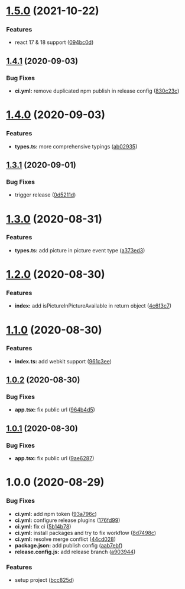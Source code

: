 # [1.5.0](https://github.com/DawChihLiou/react-use-pip/compare/v1.4.1...v1.5.0) (2021-10-22)


### Features

* react 17 & 18 support ([094bc0d](https://github.com/DawChihLiou/react-use-pip/commit/094bc0d951e666298e2b7a978c1accec2eb88e9b))

## [1.4.1](https://github.com/DawChihLiou/react-use-pip/compare/v1.4.0...v1.4.1) (2020-09-03)


### Bug Fixes

* **ci.yml:** remove duplicated npm publish in release config ([830c23c](https://github.com/DawChihLiou/react-use-pip/commit/830c23cacca5ed6bab1c3133ba7a32e6e7e22ef5))

# [1.4.0](https://github.com/DawChihLiou/react-use-pip/compare/v1.3.1...v1.4.0) (2020-09-03)


### Features

* **types.ts:** more comprehensive typings ([ab02935](https://github.com/DawChihLiou/react-use-pip/commit/ab02935ea282a342b42d0ca74942d73ad4da4073))

## [1.3.1](https://github.com/DawChihLiou/react-use-pip/compare/v1.3.0...v1.3.1) (2020-09-01)


### Bug Fixes

* trigger release ([0d5211d](https://github.com/DawChihLiou/react-use-pip/commit/0d5211d1071f33882c369bb5b461fff0d3951569))

# [1.3.0](https://github.com/DawChihLiou/react-use-pip/compare/v1.2.0...v1.3.0) (2020-08-31)


### Features

* **types.ts:** add picture in picture event type ([a373ed3](https://github.com/DawChihLiou/react-use-pip/commit/a373ed39aa7a23dc8c102d6bfdd93b91f6897e73))

# [1.2.0](https://github.com/DawChihLiou/react-use-pip/compare/v1.1.0...v1.2.0) (2020-08-30)


### Features

* **index:** add isPictureInPictureAvailable in return object ([4c6f3c7](https://github.com/DawChihLiou/react-use-pip/commit/4c6f3c72fde05b8449d6e1d648ca438e41ba436b))

# [1.1.0](https://github.com/DawChihLiou/react-use-pip/compare/v1.0.2...v1.1.0) (2020-08-30)


### Features

* **index.ts:** add webkit support ([961c3ee](https://github.com/DawChihLiou/react-use-pip/commit/961c3ee171469b8bf46dbb5423944d13e88b9cde))

## [1.0.2](https://github.com/DawChihLiou/react-use-pip/compare/v1.0.1...v1.0.2) (2020-08-30)


### Bug Fixes

* **app.tsx:** fix public url ([964b4d5](https://github.com/DawChihLiou/react-use-pip/commit/964b4d53508c3494bc97bfe2c9a192e327ea6a4e))

## [1.0.1](https://github.com/DawChihLiou/react-use-pip/compare/v1.0.0...v1.0.1) (2020-08-30)


### Bug Fixes

* **app.tsx:** fix public url ([9ae6287](https://github.com/DawChihLiou/react-use-pip/commit/9ae6287aaf04391fd37c8d793b800f26467c0a69))

# 1.0.0 (2020-08-29)


### Bug Fixes

* **ci.yml:** add npm token ([93a796c](https://github.com/DawChihLiou/react-use-pip/commit/93a796cb2af5791c3db0a5014083f41e2d7989f3))
* **ci.yml:** configure release plugins ([176fd99](https://github.com/DawChihLiou/react-use-pip/commit/176fd990706df8cc8b7ff499feedbd13d4c06f3f))
* **ci.yml:** fix ci ([5b14b78](https://github.com/DawChihLiou/react-use-pip/commit/5b14b78b4e5b0acacc7f9dbd48233e81d5204efa))
* **ci.yml:** install packages and try to fix workflow ([8d7498c](https://github.com/DawChihLiou/react-use-pip/commit/8d7498c1247177e156b8340130fbe5187a9f970b))
* **ci.yml:** resolve merge conflict ([44cd028](https://github.com/DawChihLiou/react-use-pip/commit/44cd02878e4923b6ff8986864e887bb208aeda73))
* **package.json:** add publish config ([aab7ebf](https://github.com/DawChihLiou/react-use-pip/commit/aab7ebfd374bfcd7c1c191f13fb691de3b787eef))
* **release.config.js:** add release branch ([a903944](https://github.com/DawChihLiou/react-use-pip/commit/a903944c03b0d04e99a5baeab21a8cadc3a513cd))


### Features

* setup project ([bcc825d](https://github.com/DawChihLiou/react-use-pip/commit/bcc825d4e8a046c70d73b67a95abcabae38abc0a))
